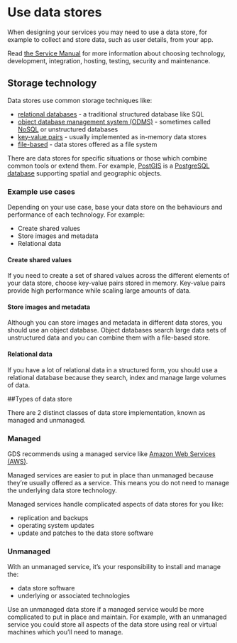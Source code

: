 # Use data stores

When designing your services you may need to use a data store, for example to collect and store data, such as user details, from your app.

Read [the Service Manual](https://www.gov.uk/service-manual/technology) for more information about choosing technology, development, integration, hosting, testing, security and maintenance.

## Storage technology

Data stores use common storage techniques like:

- [relational databases](https://aws.amazon.com/relational-database/) - a traditional structured database like SQL
- [object database management system (ODMS)](http://www.odbms.org/introduction-to-odbms/definition/) -  sometimes called [NoSQL](https://www.mongodb.com/nosql-explained) or unstructured databases
- [key-value pairs](https://aws.amazon.com/nosql/key-value/) - usually implemented as in-memory data stores
- [file-based](https://tutorialink.com/dbms/advantage-and-disadvantages-of-file-oriented-system.dbms) - data stores offered as a file system

There are data stores for specific situations or those which combine common tools or extend them. For example, [PostGIS](https://postgis.net/) is a [PostgreSQL database](https://www.postgresql.org/) supporting spatial and geographic objects.

### Example use cases

Depending on your use case, base your data store on the behaviours and performance of each technology. For example:

- Create shared values
- Store images and metadata
- Relational data

#### Create shared values

If you need to create a set of shared values across the different elements of your data store, choose key-value pairs stored in memory. Key-value pairs provide high performance while scaling large amounts of data.

#### Store images and metadata

Although you can store images and metadata in different data stores, you should use an object database. Object databases search large data sets of unstructured data and you can combine them with a file-based store.

#### Relational data

If you have a lot of relational data in a structured form, you should use a relational database because they search, index and manage large volumes of data.

##Types of data store

There are 2 distinct classes of data store implementation, known as managed and unmanaged.

### Managed

GDS recommends using a managed service like [Amazon Web Services (AWS)](https://aws.amazon.com/products/databases/?nc2=h_m1).

Managed services are easier to put in place than unmanaged because they’re usually offered as a service. This means you do not need to manage the underlying data store technology.

Managed services handle complicated aspects of data stores for you like:

- replication and backups
- operating system updates
- update and patches to the data store software

### Unmanaged

With an unmanaged service, it’s your responsibility to install and manage the:

- data store software
- underlying or associated technologies

Use an unmanaged data store if a managed service would be more complicated to put in place and maintain. For example, with an unmanaged service you could store all aspects of the data store using real or virtual machines which you’ll need to manage.
